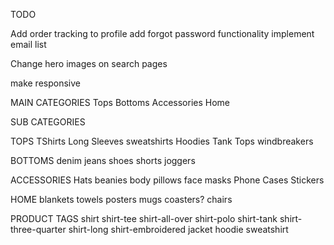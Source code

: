 TODO

Add order tracking to profile
add forgot password functionality
implement email list

Change hero images on search pages

make responsive




MAIN CATEGORIES
Tops
Bottoms
Accessories
Home

SUB CATEGORIES

TOPS
TShirts
Long Sleeves
sweatshirts
Hoodies
Tank Tops
windbreakers

BOTTOMS
denim jeans
shoes
shorts
joggers

ACCESSORIES
Hats
beanies
body pillows
face masks
Phone Cases
Stickers

HOME
blankets
towels
posters
mugs
coasters?
chairs



PRODUCT TAGS
shirt
shirt-tee
shirt-all-over
shirt-polo
shirt-tank
shirt-three-quarter
shirt-long
shirt-embroidered
jacket
hoodie
sweatshirt

